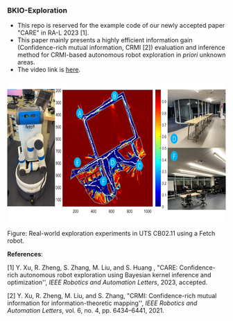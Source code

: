 ### BKIO-Exploration

- This repo is reserved for the example code of our newly accepted paper "CARE" in RA-L 2023 [1].
- This paper mainly presents a highly efficient information gain (Confidence-rich mutual information, CRMI [2]) evaluation and inference method for CRMI-based autonomous robot exploration in *priori* unknown areas.
- The video link is [here](https://youtu.be/sOW4fuaAwT8).

<img width="640" height="330" src="figs/utscb211.png"/>

Figure: Real-world exploration experiments in UTS CB02.11 using a Fetch robot.



**References**:

[1] Y. Xu, R. Zheng, S. Zhang, M. Liu, and S. Huang , "CARE: Confidence-rich autonomous robot exploration using Bayesian kernel inference and optimization'', *IEEE Robotics and Automation Letters*, 2023, accepted.

[2] Y. Xu, R. Zheng, M. Liu, and S. Zhang, "CRMI: Confidence-rich mutual information for information-theoretic mapping'', *IEEE Robotics and Automation Letters*, vol. 6, no. 4, pp. 6434–6441, 2021.
